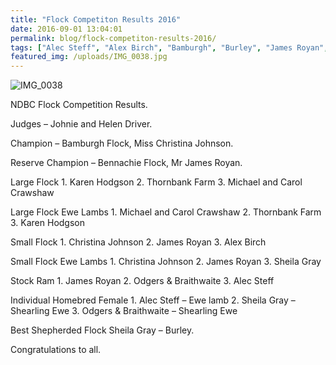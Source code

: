 ```yaml
---
title: "Flock Competiton Results 2016"
date: 2016-09-01 13:04:01
permalink: blog/flock-competiton-results-2016/
tags: ["Alec Steff", "Alex Birch", "Bamburgh", "Burley", "James Royan", "JE & SM Gray", "Karen Hodgson", "Marren", "NDBC", "Poll Dorset", "Report", "Results"]
featured_img: /uploads/IMG_0038.jpg
---
```


![IMG_0038](/uploads/IMG_0038.jpg)

NDBC Flock Competition Results.

Judges – Johnie and Helen Driver.

Champion – Bamburgh Flock, Miss Christina Johnson.

Reserve Champion – Bennachie Flock, Mr James Royan.

Large Flock
1\. Karen Hodgson
2\. Thornbank Farm
3\. Michael and Carol Crawshaw

Large Flock Ewe Lambs
1\. Michael and Carol Crawshaw
2\. Thornbank Farm
3\. Karen Hodgson

Small Flock
1\. Christina Johnson
2\. James Royan
3\. Alex Birch

Small Flock Ewe Lambs
1\. Christina Johnson
2\. James Royan
3\. Sheila Gray

Stock Ram
1\. James Royan
2\. Odgers & Braithwaite
3\. Alec Steff

Individual Homebred Female
1\. Alec Steff – Ewe lamb
2\. Sheila Gray – Shearling Ewe
3\. Odgers & Braithwaite – Shearling Ewe

Best Shepherded Flock
Sheila Gray – Burley.

Congratulations to all.
